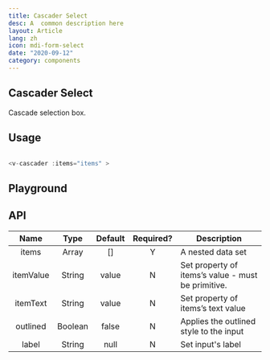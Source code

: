 ```yaml
---
title: Cascader Select
desc: A  common description here 
layout: Article
lang: zh
icon: mdi-form-select
date: "2020-09-12"
category: components
---
```



## Cascader Select

Cascade selection box. 


## Usage

``` js

<v-cascader :items="items" >

```


## Playground

<v-example file="ex-cascader" lang="js"> </v-example>



## API

|   Name    |  Type   | Default | Required? | Description                                        |
| :-------: | :-----: | :-----: | :-------: | -------------------------------------------------- |
|   items   |  Array  |   []    |     Y     | A nested data set                                  |
| itemValue | String  |  value  |     N     | Set property of items’s value - must be primitive. |
| itemText  | String  |  value  |     N     | Set property of items’s text value                 |
| outlined  | Boolean |  false  |     N     | Applies the outlined style to the input            |
|   label   | String  |  null   |     N     | Set input's label                                  |


